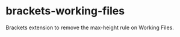 brackets-working-files
======================
Brackets extension to remove the max-height rule on Working Files.
